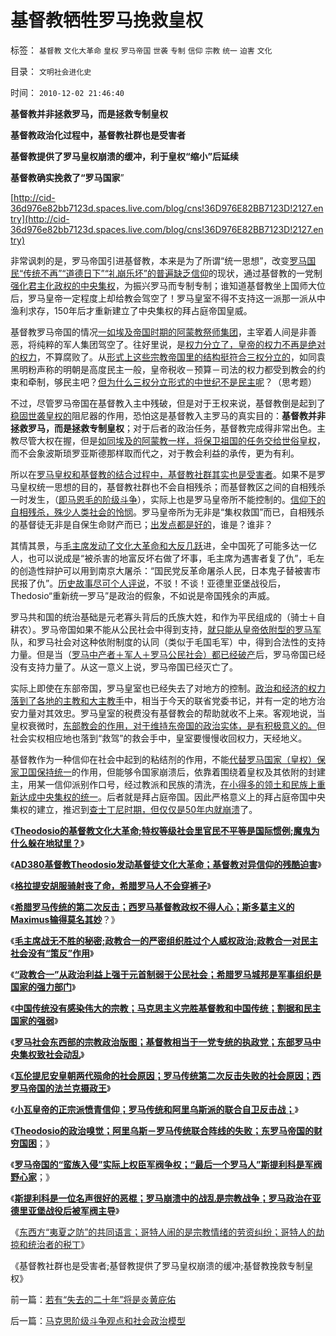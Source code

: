 # 基督教牺牲罗马挽救皇权

标签： `基督教` `文化大革命` `皇权` `罗马帝国` `世袭` `专制` `信仰` `宗教` `统一` `迫害` `文化` 

目录： `文明社会进化史`

时间： `2010-12-02 21:46:40`

**基督教并非拯救罗马，而是拯救专制皇权**

**基督教政治化过程中，基督教社群也是受害者**

**基督教提供了罗马皇权崩溃的缓冲，利于皇权“缩小”后延续**

**基督教确实挽救了“罗马国家**”

[http://cid-36d976e82bb7123d.spaces.live.com/blog/cns!36D976E82BB7123D!2127.entry](http://cid-36d976e82bb7123d.spaces.live.com/blog/cns!36D976E82BB7123D!2127.entry)

非常讽刺的是，罗马帝国引进基督教，本来是为了所谓“统一思想”，改变[罗马国民“传统不再”“道德日下”“礼崩乐坏”的普遍缺乏信仰](../../../2010/10/29/“旧社会”未必真的腐败黑暗；.md)的现状，通过基督教的一党制[强化君主化政权的中央集权](../../../2010/11/15/希腊“多神教”相当于主权互相承认和单神教.md)，为振兴罗马而专制专制；谁知道基督教坐上国师大位后，罗马皇帝一定程度上却给教会驾空了！罗马皇室不得不支持这一派那一派从中渔利求存，150年后才重新建立了中央集权的拜占庭帝国皇威。

基督教罗马帝国的情况[一如埃及帝国时期的阿蒙教祭师集团](../../../2010/4/27/阿蒙教利益集团，才是古埃及的主人.md)，主宰着人间是非善恶，将纯粹的军人集团驾空了。往好里说，是[权力分立了，皇帝的权力不再是绝对的权力](../../../2009/5/25/魔戒！世界上根本没有绝对的权力～！.md)，不算腐败了。从[形式上这些宗教帝国里的结构挺符合三权分立的](../../../2010/7/6/“三权分立”既非民主也不科学.md)，如同袁黑明粉声称的明朝是高度民主一般，皇帝税收－预算－司法的权力都受到教会的约束和牵制，够民主吧？[但为什么三权分立形式的中世纪不是民主呢](../../../2009/6/16/法式民主的三权分立可能形成多数人对少数人的暴政.md)？（思考题）

不过，尽管罗马帝国在基督教入主中残破，但是对于王权来说，基督教倒是起到了[稳固世袭皇权的](../../../2010/6/27/伟大领袖和古色古香的僭主文化.md)阻尼器的作用，恐怕这是基督教入主罗马的真实目的：**基督教并非拯救罗马，而是拯救专制皇权**；对于后者的政治任务，基督教完成得非常出色。主教尽管大权在握，但是[如同埃及的阿蒙教一样，将保卫祖国的任务交给世俗皇权](../../../2010/4/27/统治者不可能灌输新的观念的同时利于统治.md)，而不会象波斯琐罗亚斯德那样取而代之，对于教会利益的承传，更为有利。

所以在[罗马皇权和基督教的结合过程中，基督教社群其实也是受害者](../../../2010/11/21/基督教罗马：迫害异教，迫害异端，政教合一.md)。如果不是罗马皇权统一思想的目的，基督教社群也不会自相残杀；而基督教区之间的自相残杀一时发生，（[即马恩毛的阶级斗争](http://darthvad.blog.sohu.com/130312127.html)），实际上也是罗马皇帝所不能控制的。[信仰下的自相残杀，殊少人类社会的怜悯](../../../2010/11/19/统一思想战乱多；只有信仰才能抹煞人性.md)。罗马皇帝所为无非是“集权救国”而已，自相残杀的基督徒无非是自保生命财产而已；[出发点都是好的](../../../2009/5/5/万恶之源皆为善.md)，谁是？谁非？

其情其景，与[毛主席发动了文化大革命和大反几跃](../../../2010/5/17/袁腾飞绝没有人身攻击却遭毛派人身攻击.md)进，全中国死了可能多达一亿人，也可以说成是“被杀害的地富反坏右做了坏事，毛主席为遇害者复了仇”，毛左的创造性辩护可以用到南京大屠杀：“国民党反革命屠杀人民，日本鬼子替被害市民报了仇”。[历史故事尽可个人评说](../../../2010/6/2/历史教科书是有标准答案的“历史故事”.md)，不驳！不谈！亚德里亚堡战役后，Thedosio“重新统一罗马”是政治的假象，不如说是帝国残余的声威。

罗马共和国的统治基础是元老寡头背后的氏族大姓，和作为平民组成的（骑士＋自耕农）。罗马帝国如果不能从公民社会中得到支持，[就只能从皇帝依附型的罗马军](../../../2010/9/27/罗马的一党和一头专制；罗马军队的民主集中制；.md)队，和罗马社会对这种依附制度的认同（类似于毛国毛军）中，得到合法性的支持力量。但是当（[罗马中产者＋军人＋罗马公民社会）都已经破产](../../../2010/11/21/基督教罗马：迫害异教，迫害异端，政教合一.md)后，罗马帝国已经没有支持力量了。从这一意义上说，罗马帝国已经灭亡了。

实际上即使在东部帝国，罗马皇室也已经失去了对地方的控制。[政治和经济的权力落到了各地的主教和大主教手](../../../2010/11/28/基督教相当于罗马帝国的执政党.md)中，相当于今天的联省党委书记，并有一定的地方治安力量对其效忠。罗马皇室的税费没有基督教会的帮助就收不上来。客观地说，当皇权衰微时，[东部教会的作用，对于维持东帝国的政治实体，是有积极意义的。](../../../2010/5/7/宗教教义是现实政治经济利益的哲学掩盖.md)但社会实权相应地也落到“救驾”的救会手中，皇室要慢慢收回权力，天经地义。

基督教作为一种信仰在社会中起到的粘结剂的作用，不能[代替罗马国家（皇权）保家卫国保持统一](../../../2010/5/25/古埃及的李自成，吴三桂和拉美西斯短命王朝.md)的作用，但能够令国家崩溃后，依靠着围绕着皇权及其依附的封建主，用某一信仰派别作口号，经过教派和民族的清洗，[在小得多的领土和民族上重新达成中央集权的统一](../../../2010/9/24/罗马帝国的兴亡和内敛特性.md)。后者就是拜占庭帝国。因此严格意义上的拜占庭帝国中央集权的建立，推迟到[查士丁尼时期，但仅仅是50年内就崩溃](../../../2010/9/10/拜占庭复国；罗马帝国选择了战争，也就选择了灭亡.md)了。

《[**Theodosio的基督教文化大革命;特权等级社会里官民不平等是国际惯例;魔鬼为什么躲在地狱里？**](../../../2010/11/26/魔鬼干嘛躲进地狱？Theodosio发动基督教文化大革命.md)》

《[**AD380基督教Theodosio发动基督徒文化大革命；基督教对异信仰的残酷迫害**](../../../2010/11/26/基督教罗马帝国对基督徒的迫害，对异教的残酷迫害；.md)》

《[**格拉提安胡服骑射丧了命，希腊罗马人不会穿裤子**](../../../2010/11/26/文明世界没裤子，胡服骑射丧了命.md)》

《[**希腊罗马传统的第二次反击；西罗马基督教政权不得人心；斯多葛主义的Maximus输得莫名其妙**](../../../2010/11/27/基督教政权不得人心;罗马传统的第二次反击.md)？》

《[**毛主席战无不胜的秘密;政教合一的严密组织胜过个人威权政治;政教合一对民主社会没有“策反”作用**](../../../2010/11/27/政教合一的党团组织胜过个人威权政治.md)》

《[**“政教合一”从政治利益上强于元首制弱于公民社会；希腊罗马城邦是军事组织是国家的强力部门**](../../../2010/11/27/希腊罗马城邦是军事组织；基督教成功的背景.md)》

《[**中国传统没有感染伟大的宗教；马克思主义完胜基督教和中国传统；割据和民主国家的强弱**](../../../2010/11/27/为什么中国传统没有感染伟大的宗教？.md)》

《[**罗马社会东西部的宗教政治版图；基督教相当于一党专统的执政党；东部罗马中央集权致社会动乱**](../../../2010/11/28/基督教相当于罗马帝国的执政党.md)》

《[**瓦伦提尼安皇朝两代殒命的社会原因；罗马传统第二次反击失败的社会原因；西罗马帝国的法兰克摄政王**](../../../2010/11/28/罗马传统元首政治的失败；法兰克摄政王.md)》

《[**小瓦皇帝的正宗派愤青信仰；罗马传统和阿里乌斯派的联合自卫反击战；**](../../../2010/11/28/轻量级菜鸟和重量级冠军的剑术决斗.md)》

《[**Theodosio的政治嗅觉；阿里乌斯－罗马传统联合阵线的失败；东罗马帝国的财穷国困**](../../../2010/11/28/阿里乌斯－罗马传统联合阵线的失败.md)；》

《[**罗马帝国的“蛮族入侵”实际上权臣军阀争权；“最后一个罗马人”斯提利科是军阀野心家**](../../../2010/12/1/“蛮族入侵”实际上少数民族的权臣军阀争权.md)；》

《[**斯提利科是一位名声很好的恶棍；罗马崩溃中的战乱是宗教战争；罗马政治在亚德里亚堡战役后被军阀主导**](../../../2010/12/1/罗马崩溃中的战乱是宗教军阀战争.md)》

《[东西方“夷夏之防”的共同语言；哥特人闹的是宗教情绪的劳资纠纷；哥特人的劫掠和统治者的税丁](../../../2010/12/1/东西方“夷夏之防”的共同语言.md)》

《基督教社群也是受害者;基督教提供了罗马皇权崩溃的缓冲;基督教挽救专制皇权》



前一篇：[若有“失去的二十年”将是炎黄庇佑](../../../2010/12/2/若有“失去的二十年”将是炎黄庇佑.md)

后一篇：[马克思阶级斗争观点和社会政治模型](../../../2010/12/2/马克思阶级斗争观点和社会政治模型.md)